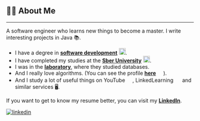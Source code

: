## 👨‍🎓 About Me

---
A software engineer who learns new things to become a master. I write interesting projects in Java 📚.

- I have a degree in [**software development**](https://kpfu.ru/) <a href="https://kpfu.ru/"><img width=18 src="https://kpfu.ru/docs/F81942084654/img656916153.jpg"></a>.
- I have completed my studies at the [**Sber University**](https://sberuniversity.ru/) <a href="https://sberuniversity.ru/"><img width=18 src="https://www.nstu.ru/pic/news/NSTU_MAIN_1655272395.png"></a>.
- I was in the [**laboratory**](https://datalaboratory.one/), where they studied databases.
- And I really love algorithms. (You can see the profile [**here**](https://leetcode.com/ilbagmanov/) <img width=12 src="https://leetcode.com/_next/static/images/logo-ff2b712834cf26bf50a5de58ee27bcef.png"> ).
- And I study a lot of useful things on YouTube <img width=16 src="https://upload.wikimedia.org/wikipedia/commons/thumb/0/09/YouTube_full-color_icon_%282017%29.svg/2560px-YouTube_full-color_icon_%282017%29.svg.png">, LinkedLearning <img width=16 src="https://upload.wikimedia.org/wikipedia/commons/thumb/8/81/LinkedIn_icon.svg/150px-LinkedIn_icon.svg.png"> and similar services 🖥.

If you want to get to know my resume better, you can visit my [**LinkedIn**](https://www.linkedin.com/in/ilbagmanov).

[![linkedin](https://img.shields.io/badge/linkedin%20-%230077B5.svg?&style=for-the-badge&logo=linkedin&logoColor=white)](https://www.linkedin.com/in/ilbagmanov)
